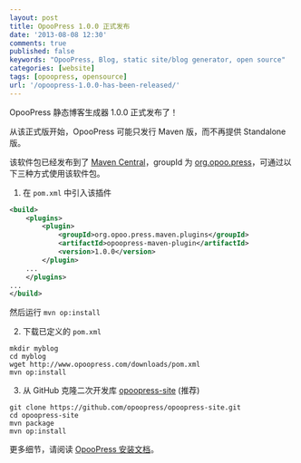 ```yaml
---
layout: post
title: OpooPress 1.0.0 正式发布
date: '2013-08-08 12:30'
comments: true
published: false
keywords: "OpooPress, Blog, static site/blog generator, open source"
categories: [website]
tags: [opoopress, opensource]
url: '/opoopress-1.0.0-has-been-released/'
---
```


OpooPress 静态博客生成器 1.0.0 正式发布了！

从该正式版开始，OpooPress 可能只发行 Maven 版，而不再提供 Standalone 版。

该软件包已经发布到了 [Maven Central](http://search.maven.org/#search%7Cga%7C1%7Corg.opoo.press)，groupId 为 [org.opoo.press](http://central.maven.org/maven2/org/opoo/press/)，可通过以下三种方式使用该软件包。
<!--more-->

1. 在 `pom.xml` 中引入该插件
```xml
<build>
	<plugins>
		<plugin>
			<groupId>org.opoo.press.maven.plugins</groupId>
			<artifactId>opoopress-maven-plugin</artifactId>
			<version>1.0.0</version>
		</plugin>
	...
	</plugins>
...
</build>
```
然后运行 `mvn op:install`

2. 下载已定义的 `pom.xml`
```
mkdir myblog
cd myblog
wget http://www.opoopress.com/downloads/pom.xml
mvn op:install
```

3. 从 GitHub 克隆二次开发库 [opoopress-site](https://github.com/opoopress/opoopress-site) (推荐)
```
git clone https://github.com/opoopress/opoopress-site.git
cd opoopress-site
mvn package
mvn op:install
```

更多细节，请阅读 [OpooPress 安装文档](http://www.opoopress.com/zh/docs/installation/)。
